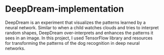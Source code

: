 # DeepDream-implementation
DeepDream is an experiment that visualizes the patterns learned by a neural network. Similar to when a child watches clouds and tries to interpret random shapes, DeepDream over-interprets and enhances the patterns it sees in an image. In this project, I used TensorFlow library and resources for transforming the patterns of the dog recognition in deep neural networks.
